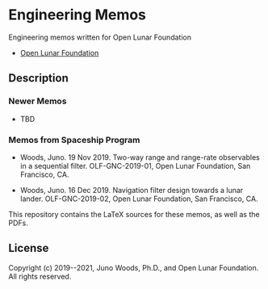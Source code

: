 # Engineering Memos

Engineering memos written for Open Lunar Foundation

* [Open Lunar Foundation](https://www.openlunar.org/)

## Description

### Newer Memos

* TBD

### Memos from Spaceship Program

* Woods, Juno. 19 Nov 2019. Two-way range and range-rate observables in
  a sequential filter. OLF-GNC-2019-01, Open Lunar Foundation, San
  Francisco, CA.

* Woods, Juno. 16 Dec 2019. Navigation filter design towards a lunar
  lander. OLF-GNC-2019-02, Open Lunar Foundation, San Francisco, CA.

This repository contains the LaTeX sources for these memos, as well as
the PDFs.

## License

Copyright (c) 2019--2021, Juno Woods, Ph.D., and Open Lunar
Foundation. All rights reserved.